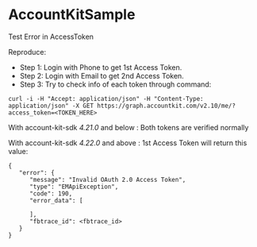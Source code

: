 # AccountKitSample
Test Error in AccessToken


Reproduce:

- Step 1: Login with Phone to get 1st Access Token.
- Step 2: Login with Email to get 2nd Access Token.
- Step 3: Try to check info of each token through command:

```
curl -i -H "Accept: application/json" -H "Content-Type: application/json" -X GET https://graph.accountkit.com/v2.10/me/?access_token=<TOKEN_HERE>
```

With account-kit-sdk *4.21.0* and below : Both tokens are verified normally

With account-kit-sdk *4.22.0* and above : 1st Access Token will return this value:


```
{
   "error": {
      "message": "Invalid OAuth 2.0 Access Token",
      "type": "EMApiException",
      "code": 190,
      "error_data": [
         
      ],
      "fbtrace_id": <fbtrace_id>
   }
}
```
